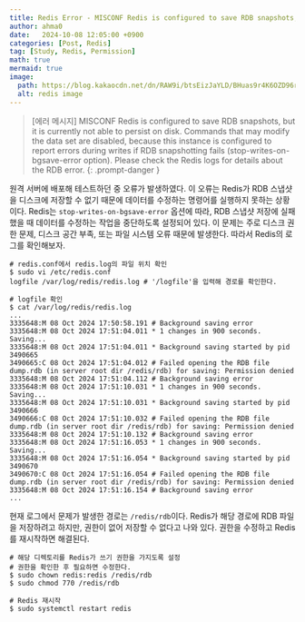 ```yaml
---
title: Redis Error - MISCONF Redis is configured to save RDB snapshots, but it is currently not able to persist on disk.
author: ahma0
date:   2024-10-08 12:05:00 +0900
categories: [Post, Redis]
tag: [Study, Redis, Permission]
math: true
mermaid: true
image:
  path: https://blog.kakaocdn.net/dn/RAW9i/btsEizJaYLD/BHuas9r4K6OZD96rI4x94K/img.png
  alt: redis image
---
```


> [에러 메시지] MISCONF Redis is configured to save RDB snapshots, but it is currently not able to persist on disk. Commands that may modify the data set are disabled, because this instance is configured to report errors during writes if RDB snapshotting fails (stop-writes-on-bgsave-error option). Please check the Redis logs for details about the RDB error.
{: .prompt-danger }

원격 서버에 배포해 테스트하던 중 오류가 발생하였다. 이 오류는 Redis가 RDB 스냅샷을 디스크에 저장할 수 없기 때문에 데이터를 수정하는 명령어를 실행하지 못하는 상황이다. Redis는 `stop-writes-on-bgsave-error` 옵션에 따라, RDB 스냅샷 저장에 실패했을 때 데이터를 수정하는 작업을 중단하도록 설정되어 있다. 이 문제는 주로 디스크 권한 문제, 디스크 공간 부족, 또는 파일 시스템 오류 때문에 발생한다. 따라서 Redis의 로그를 확인해보자.

```shell
# redis.conf에서 redis.log의 파일 위치 확인
$ sudo vi /etc/redis.conf
logfile /var/log/redis/redis.log # '/logfile'을 입력해 경로를 확인한다.

# logfile 확인
$ cat /var/log/redis/redis.log
...
3335648:M 08 Oct 2024 17:50:58.191 # Background saving error
3335648:M 08 Oct 2024 17:51:04.011 * 1 changes in 900 seconds. Saving...
3335648:M 08 Oct 2024 17:51:04.011 * Background saving started by pid 3490665
3490665:C 08 Oct 2024 17:51:04.012 # Failed opening the RDB file dump.rdb (in server root dir /redis/rdb) for saving: Permission denied
3335648:M 08 Oct 2024 17:51:04.112 # Background saving error
3335648:M 08 Oct 2024 17:51:10.031 * 1 changes in 900 seconds. Saving...
3335648:M 08 Oct 2024 17:51:10.031 * Background saving started by pid 3490666
3490666:C 08 Oct 2024 17:51:10.032 # Failed opening the RDB file dump.rdb (in server root dir /redis/rdb) for saving: Permission denied
3335648:M 08 Oct 2024 17:51:10.132 # Background saving error
3335648:M 08 Oct 2024 17:51:16.053 * 1 changes in 900 seconds. Saving...
3335648:M 08 Oct 2024 17:51:16.054 * Background saving started by pid 3490670
3490670:C 08 Oct 2024 17:51:16.054 # Failed opening the RDB file dump.rdb (in server root dir /redis/rdb) for saving: Permission denied
3335648:M 08 Oct 2024 17:51:16.154 # Background saving error
...
```

현재 로그에서 문제가 발생한 경로는 `/redis/rdb`이다. Redis가 해당 경로에 RDB 파일을 저장하려고 하지만, 권한이 없어 저장할 수 없다고 나와 있다. 권한을 수정하고 Redis를 재시작하면 해결된다.

```shell
# 해당 디렉토리를 Redis가 쓰기 권한을 가지도록 설정
# 권한을 확인한 후 필요하면 수정한다.
$ sudo chown redis:redis /redis/rdb
$ sudo chmod 770 /redis/rdb

# Redis 재시작
$ sudo systemctl restart redis
```


